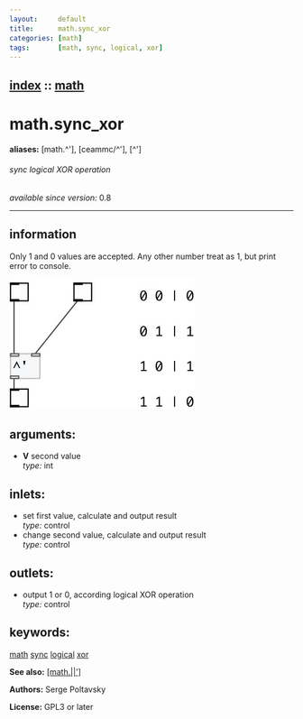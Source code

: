 ```yaml
---
layout:     default
title:      math.sync_xor
categories: [math]
tags:       [math, sync, logical, xor]
---
```

[index](index.html) :: [math](category_math.html)
---

# math.sync_xor
**aliases:** [math.^&#39;], [ceammc/^&#39;], [^&#39;]


###### sync logical XOR operation

*available since version:* 0.8

---


## information
Only 1 and 0 values are accepted. Any other number treat as 1, but print error to console.


[![example](../examples/img/math.sync_xor.jpg)](../examples/pd/math.sync_xor.pd)



## arguments:

* **V**
second value<br>
_type:_ int<br>







## inlets:

* set first value, calculate and output result<br>
_type:_ control
* change second value, calculate and output result<br>
_type:_ control



## outlets:

* output 1 or 0, according logical XOR operation<br>
_type:_ control



## keywords:

[math](keywords/math.html)
[sync](keywords/sync.html)
[logical](keywords/logical.html)
[xor](keywords/xor.html)



**See also:**
[\[math.||&#39;\]](math.%7C%7C%27.html)




**Authors:** Serge Poltavsky




**License:** GPL3 or later





